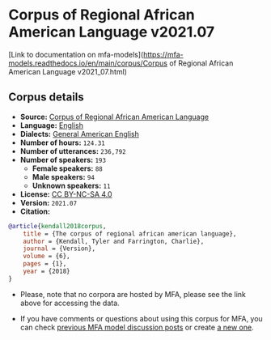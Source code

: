 
# Corpus of Regional African American Language v2021.07

[Link to documentation on mfa-models](https://mfa-models.readthedocs.io/en/main/corpus/Corpus of Regional African American Language v2021_07.html)

## Corpus details

- **Source:** [Corpus of Regional African American Language](https://oraal.uoregon.edu/coraal)
- **Language:** [English](https://en.wikipedia.org/wiki/English_language)
- **Dialects:** [General American English](https://en.wikipedia.org/wiki/General_American_English)
- **Number of hours:** `124.31`
- **Number of utterances:** `236,792`
- **Number of speakers:** `193`
  - **Female speakers:** `88`
  - **Male speakers:** `94`
  - **Unknown speakers:** `11`
- **License:** [CC BY-NC-SA 4.0](https://creativecommons.org/licenses/by-nc-sa/4.0/)
- **Version:** `2021.07`
- **Citation:**
```bibtex
@article{kendall2018corpus,
	title = {The corpus of regional african american language},
	author = {Kendall, Tyler and Farrington, Charlie},
	journal = {Version},
	volume = {6},
	pages = {1},
	year = {2018}
}

```

- Please, note that no corpora are hosted by MFA, please see the link above for accessing the data.

- If you have comments or questions about using this corpus for MFA, you can check [previous MFA model discussion posts](https://github.com/MontrealCorpusTools/mfa-models/discussions?discussions_q=Corpus+of+Regional+African+American+Language+v2021.07) or create [a new one](https://github.com/MontrealCorpusTools/mfa-models/discussions/new).
